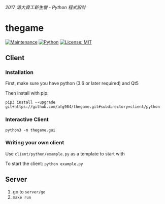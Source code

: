 ###### 2017 清大資工新生營 - Python 程式設計
# thegame
[![Maintenance](https://img.shields.io/maintenance/yes/2017.svg)]()
[![Python](https://img.shields.io/badge/Python-3.6-brightgreen.svg)](https://www.python.org/downloads/)
[![License: MIT](https://img.shields.io/badge/License-MIT-yellow.svg)](https://opensource.org/licenses/MIT)

## Client

### Installation

First, make sure you have python (3.6 or later required) and Qt5

Then install with pip:

```
pip3 install --upgrade git+https://github.com/afg984/thegame.git#subdirectory=client/python
```

### Interactive Client

```
python3 -m thegame.gui
```

### Writing your own client

Use `client/python/example.py` as a template to start with

To start the client: `python example.py`

## Server

1. go to `server/go`
2. `make run`
